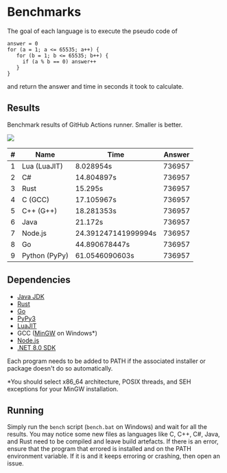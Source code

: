 # Benchmarks

The goal of each language is to execute the pseudo code of

```
answer = 0
for (a = 1; a <= 65535; a++) {
   for (b = 1; b <= 65535; b++) {
     if (a % b == 0) answer++
   }
}
```

and return the answer and time in seconds it took to calculate.

## Results

Benchmark results of GitHub Actions runner. Smaller is better.

<!-- RESULTS START -->
<img src="https://quickchart.io/chart?backgroundColor=white&c=%7B%22type%22%3A%22bar%22%2C%22data%22%3A%7B%22labels%22%3A%5B%22Lua%20(LuaJIT)%22%2C%22C%23%22%2C%22Rust%22%2C%22C%20(GCC)%22%2C%22C%2B%2B%20(G%2B%2B)%22%2C%22Java%22%2C%22Node.js%22%2C%22Go%22%2C%22Python%20(PyPy)%22%5D%2C%22datasets%22%3A%5B%7B%22label%22%3A%22Time%22%2C%22data%22%3A%5B8.028954%2C14.804897%2C15.295%2C17.105967%2C18.281353%2C21.172%2C24.391247141999994%2C44.890678447%2C61.0546090603%5D%7D%5D%7D%7D" />

|#|Name|Time|Answer|
|---|---|---|---|
|1|Lua (LuaJIT)|8.028954s|736957|
|2|C#|14.804897s|736957|
|3|Rust|15.295s|736957|
|4|C (GCC)|17.105967s|736957|
|5|C++ (G++)|18.281353s|736957|
|6|Java|21.172s|736957|
|7|Node.js|24.391247141999994s|736957|
|8|Go|44.890678447s|736957|
|9|Python (PyPy)|61.0546090603s|736957|

<!-- RESULTS END -->

## Dependencies

- [Java JDK](https://adoptopenjdk.net/)
- [Rust](https://www.rust-lang.org/tools/install)
- [Go](https://golang.org/doc/install)
- [PyPy3](https://www.pypy.org/download.html)
- [LuaJIT](https://luajit.org/download.html)
- GCC ([MinGW](https://sourceforge.net/projects/mingw-w64/files/Toolchains%20targetting%20Win32/Personal%20Builds/mingw-builds/installer/mingw-w64-install.exe/download) on Windows\*)
- [Node.js](https://nodejs.org/en/download/)
- [.NET 8.0 SDK](https://dotnet.microsoft.com/download/dotnet/8.0)

Each program needs to be added to PATH if the associated installer or package doesn't do so automatically.

\*You should select x86_64 architecture, POSIX threads, and SEH exceptions for your MinGW installation.

## Running

Simply run the `bench` script (`bench.bat` on Windows) and wait for all the results. You may notice some new files as languages like C, C++, C#, Java, and Rust need to be compiled and leave build artefacts. If there is an error, ensure that the program that errored is installed and on the PATH environment variable. If it is and it keeps erroring or crashing, then open an issue.
